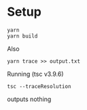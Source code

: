 # Setup

```
yarn
yarn build
```

Also
```
yarn trace >> output.txt
```

Running (tsc v3.9.6)
```
tsc --traceResolution
```
outputs nothing